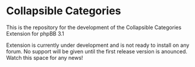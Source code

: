 # Collapsible Categories

This is the repository for the development of the Collapsible Categories Extension for phpBB 3.1

Extension is currently under development and is not ready to install on any forum. No support will be given until the first release version is anounced. Watch this space for any news!
